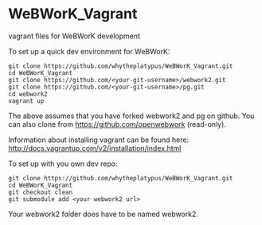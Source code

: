 WeBWorK_Vagrant
===============

vagrant files for WeBWorK development

To set up a quick dev environment for WeBWorK:

```
git clone https://github.com/whytheplatypus/WeBWorK_Vagrant.git
cd WeBWorK_Vagrant
git clone https://github.com/<your-git-username>/webwork2.git
git clone https://github.com/<your-git-username>/pg.git
cd webwork2
vagrant up
```

The above assumes that you have forked webwork2 and pg on github.
You can also clone from https://github.com/openwebwork (read-only).

Information about installing vagrant can be found here: http://docs.vagrantup.com/v2/installation/index.html

To set up with you own dev repo:

```
git clone https://github.com/whytheplatypus/WeBWorK_Vagrant.git
cd WeBWorK_Vagrant
git checkout clean
git submodule add <your webwork2 url>
```

Your webwork2 folder does have to be named webwork2.
